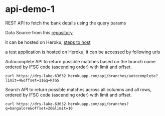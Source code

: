 # api-demo-1

REST API to fetch the bank details using the query params

Data Source from this [repository](https://github.com/snarayanank2/indian_banks)

it can be hosted on Heroku, [steps to host](https://devcenter.heroku.com/articles/getting-started-with-python)

a test application is hosted on Heroku, it can be accessed by following urls

Autocomplete API to return possible matches based on the branch name ordered by IFSC code (ascending order) with limit and offset.
```
curl https://dry-lake-63632.herokuapp.com/api/branches/autocomplete?limit=4&offset=11&q=RTGS
```

Search API to return possible matches across all columns and all rows, ordered by IFSC code (ascending order) with limit and offset.
```
curl https://dry-lake-63632.herokuapp.com/api/branches?q=bangalore&offset=20&limit=10
```
